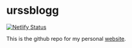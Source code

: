 
<!-- README.md is generated from README.Rmd. Please edit that file -->

# urssblogg

[![Netlify
Status](https://api.netlify.com/api/v1/badges/22eb021f-69fe-4422-9820-5fe2a57d5a58/deploy-status)](https://app.netlify.com/sites/urssblogg/deploys)
<!-- badges: start --> <!-- badges: end -->

This is the github repo for my personal
[website](https://urssblogg.netlify.com/).

